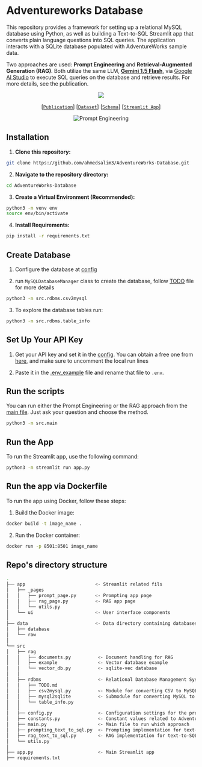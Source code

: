# Adventureworks Database

This repository provides a framework for setting up a relational MySQL database using Python, as well as building a Text-to-SQL Streamlit app that converts plain language questions into SQL queries. The application interacts with a SQLite database populated with AdventureWorks sample data.

Two approaches are used: **Prompt Engineering** and **Retrieval-Augmented Generation (RAG)**. Both utilize the same LLM, [**Gemini 1.5 Flash**](https://ai.google.dev/gemini-api/docs/models/gemini#gemini-1.5-flash), via [Google AI Studio](https://aistudio.google.com/app/prompts/new_chat?model=gemini-1.5-flash) to execute SQL queries on the database and retrieve results. For more details, see the publication.

<p align="center">
<img src="https://img.shields.io/badge/PYTHON-3.12-orange">
</p>

<div align="center">
    
[[`Publication`](https://app.readytensor.ai/publications/unlocking_sql_converting_natural_language_into_query_results_with_generative_ai_hrWFsOxy9Yfy)] [[`Dataset`](https://www.kaggle.com/datasets/ukveteran/adventure-works)] [[`Schema`](./data/database/adventureworks_schema.png)] [[`Streamlit App`](https://sql-unlocked.streamlit.app/)]

<div style="display: flex; justify-content: space-around;">
    <img src="https://github-production-user-asset-6210df.s3.amazonaws.com/126220185/381777368-ad60713e-2f5c-4d1b-844d-22dca4a01581.png?X-Amz-Algorithm=AWS4-HMAC-SHA256&X-Amz-Credential=AKIAVCODYLSA53PQK4ZA%2F20241031%2Fus-east-1%2Fs3%2Faws4_request&X-Amz-Date=20241031T035159Z&X-Amz-Expires=300&X-Amz-Signature=9c2c44cd30d3af81d279df9a17bd1b806490f8c8c2d2cbfa728331f73ad7561f&X-Amz-SignedHeaders=host" alt="Prompt Engineering">
</div>

</div>

## Installation

1. **Clone this repository:**

  ```bash
  git clone https://github.com/ahmedsalim3/AdventureWorks-Database.git
  ```

2. **Navigate to the repository directory:**

  ```bash
  cd AdventureWorks-Database
  ```

3. **Create a Virtual Environment (Recommended):**

  ```bash
  python3 -m venv env
  source env/bin/activate
  ```

4. **Install Requirements:**

  ```bash
  pip install -r requirements.txt
  ```

## Create Database

1. Configure the database at [config](./src/config.py#L26-L32)

2. run `MySQLDatabaseManager` class to create the database, follow [TODO](./src/rdbms/TODO.md) file for more details

  ```bash
  python3 -m src.rdbms.csv2mysql
  ```
  
3. To explore the database tables run:

  ```bash
  python3 -m src.rdbms.table_info
  ```

## Set Up Your API Key

1. Get your API key and set it in the [config](./src/config.py#L47-L55). You can obtain a free one from [here](https://aistudio.google.com/app/apikey), and make sure to uncomment the local run lines

2. Paste it in the [.env_example](./.env_example) file and rename that file to `.env`.

## Run the scripts

You can run either the Prompt Engineering or the RAG approach from the [main file](./src/main.py). Just ask your question and choose the method.

  ```bash
  python3 -m src.main
  ```

## Run the App

To run the Streamlit app, use the following command:

  ```bash
  python3 -m streamlit run app.py
  ```

## Run the app via Dockerfile

To run the app using Docker, follow these steps:

1. Build the Docker image:

  ```sh
  docker build -t image_name .
  ```

2. Run the Docker container:

  ```sh
  docker run -p 8501:8501 image_name
  ```

## Repo's directory structure

```sh
.
├── app                          <- Streamlit related fils
│   ├── _pages                  
│   │   ├── prompt_page.py       <- Prompting app page
│   │   ├── rag_page.py          <- RAG app page
│   │   └── utils.py       
│   └── ui                       <- User interface components
│
├── data                         <- Data directory containing databases and raw data
│   ├── database
│   └── raw
│
└── src     
│   ├── rag
│   │   ├── documents.py          <- Document handling for RAG
│   │   ├── example               <- Vector database example
│   │   └── vector_db.py          <- sqlite-vec database
│   │
│   ├── rdbms                     <- Relational Database Management System tools
│   │   ├── TODO.md
│   │   ├── csv2mysql.py          <- Module for converting CSV to MySQL
│   │   ├── mysql2sqlite          <- Submodule for converting MySQL to SQLite
│   │   └── table_info.py
│   │
│   ├── config.py                 <- Configuration settings for the project
│   ├── constants.py              <- Constant values related to AdventureWorks database
│   ├── main.py                   <- Main file to run which approach
│   ├── prompting_text_to_sql.py  <- Prompting implementation for text-to-SQL
│   ├── rag_text_to_sql.py        <- RAG implementation for text-to-SQL
│   └── utils.py
│
├── app.py                        <- Main Streamlit app
├── requirements.txt

```
